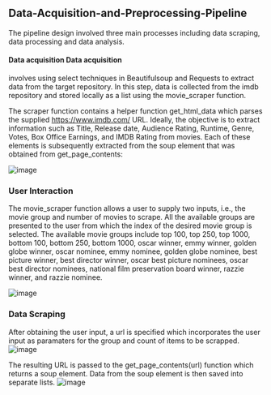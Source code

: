## Data-Acquisition-and-Preprocessing-Pipeline

The  pipeline  design  involved  three  main  processes  including  data  scraping,  data processing and data analysis. 

#### Data acquisition Data  acquisition

involves  using  select  techniques  in  Beautifulsoup and  Requests  to extract data from the target repository. In this step, data is collected from the imdb repository and stored locally as a list using the movie_scraper function.

The scraper function contains a helper function get_html_data which parses the supplied https://www.imdb.com/ URL. Ideally, the objective is to extract information such  as  Title,  Release  date,  Audience  Rating,  Runtime,  Genre,  Votes,  Box  Office Earnings,  and  IMDB  Rating  from  movies.  Each  of  these  elements  is  subsequently extracted from the soup element that was obtained from get_page_contents:

![image](https://user-images.githubusercontent.com/118980393/205435605-04462569-7a2f-4eb4-943e-7849e9fdd9b1.png)

### User Interaction 

The movie_scraper function allows a user to supply two inputs, i.e., the movie group and number of movies to scrape. All the available groups are presented to the user from which the index of the desired movie group is selected. The available movie groups include top 100, top 250, top 1000, bottom 100, bottom 250, bottom 1000, oscar winner, emmy  winner,  golden  globe  winner,  oscar  nominee,  emmy  nominee,  golden  globe nominee, best picture winner, best director winner, oscar best picture nominees, oscar  best director nominees, national film preservation board winner, razzie winner, and razzie nominee.

![image](https://user-images.githubusercontent.com/118980393/205435839-e2551c3d-b007-48ab-ac7d-e7d3ab56a6fb.png)

### Data Scraping
After obtaining the user input, a url is specified which incorporates the user input as paramaters for the group and count of items to be scrapped.
![image](https://user-images.githubusercontent.com/118980393/205435893-b4e16601-7c79-4d72-9bf4-73832fdecb22.png)

The resulting URL is passed to the get_page_contents(url) function which returns a soup element. Data from the soup element is then saved into separate lists.
![image](https://user-images.githubusercontent.com/118980393/205436073-c8b1e0c7-3b51-4c6b-9f8e-0f9948ec1dd4.png)


